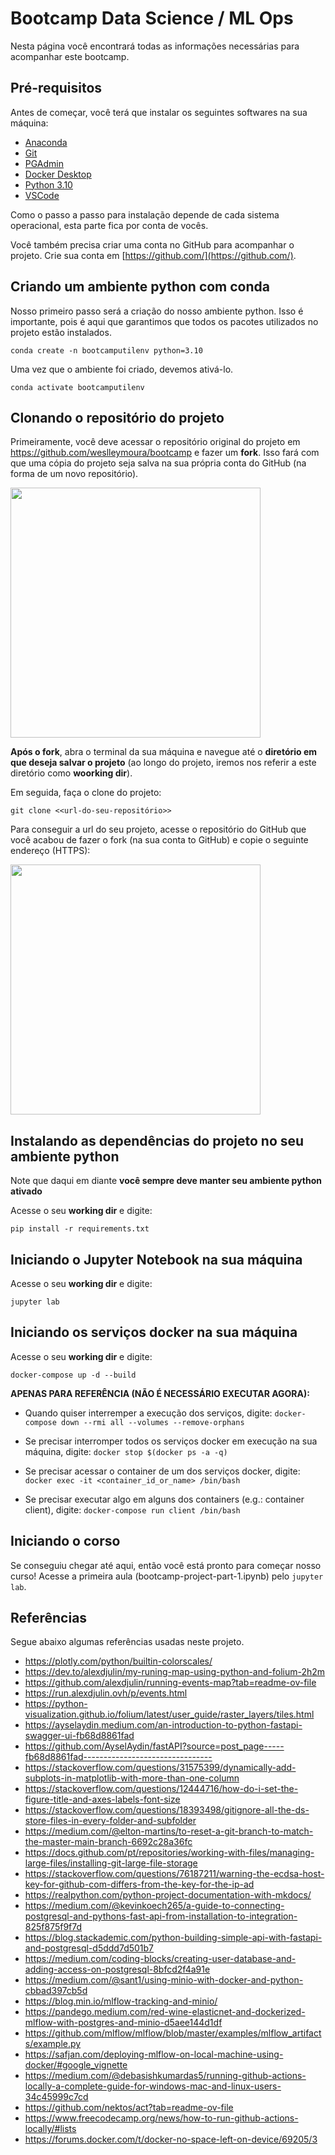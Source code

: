 # Bootcamp Data Science / ML Ops

Nesta página você encontrará todas as informações necessárias para acompanhar este bootcamp.

## Pré-requisitos

Antes de começar, você terá que instalar os seguintes softwares na sua máquina:

* [Anaconda](https://www.anaconda.com/download) 
* [Git](https://git-scm.com/book/en/v2/Getting-Started-Installing-Git)
* [PGAdmin](https://www.pgadmin.org/)
* [Docker Desktop](https://www.docker.com/products/docker-desktop/)
* [Python 3.10](https://www.python.org/downloads/)
* [VSCode](https://code.visualstudio.com/)

Como o passo a passo para instalação depende de cada sistema operacional, esta parte fica por conta de vocês. 

Você também precisa criar uma conta no GitHub para acompanhar o projeto. Crie sua conta em [https://github.com/](https://github.com/).

## Criando um ambiente python com conda

Nosso primeiro passo será a criação do nosso ambiente python. Isso é importante, pois é aqui que garantimos que todos os pacotes utilizados no projeto estão instalados.

```conda create -n bootcamputilenv python=3.10```

Uma vez que o ambiente foi criado, devemos ativá-lo.

```conda activate bootcamputilenv```

## Clonando o repositório do projeto

Primeiramente, você deve acessar o repositório original do projeto em https://github.com/weslleymoura/bootcamp e fazer um **fork**. Isso fará com que uma cópia do projeto seja salva na sua própria conta do GitHub (na forma de um novo repositório). 

<img src="images/git-fork.png" width="400">

**Após o fork**, abra o terminal da sua máquina e navegue até o <b>diretório em que deseja salvar o projeto</b> (ao longo do projeto, iremos nos referir a este diretório como <b>woorking dir</b>). 

Em seguida, faça o clone do projeto:

```git clone <<url-do-seu-repositório>>```

Para conseguir a url do seu projeto, acesse o repositório do GitHub que você acabou de fazer o fork (na sua conta to GitHub) e copie o seguinte endereço (HTTPS):

<img src="images/git-clone.png" width="400">

## Instalando as dependências do projeto no seu ambiente python

Note que daqui em diante **você sempre deve manter seu ambiente python ativado**

Acesse o seu **working dir** e digite:

```pip install -r requirements.txt```

## Iniciando o Jupyter Notebook na sua máquina

Acesse o seu **working dir** e digite:

```jupyter lab```

## Iniciando os serviços docker na sua máquina

Acesse o seu **working dir** e digite:

```docker-compose up -d --build```

**APENAS PARA REFERÊNCIA (NÃO É NECESSÁRIO EXECUTAR AGORA):**

* Quando quiser interremper a execução dos serviços, digite: 
```docker-compose down --rmi all --volumes --remove-orphans```

* Se precisar interromper todos os serviços docker em execução na sua máquina, digite:
```docker stop $(docker ps -a -q)```

* Se precisar acessar o container de um dos serviços docker, digite:
```docker exec -it <container_id_or_name> /bin/bash```

* Se precisar executar algo em alguns dos containers (e.g.: container client), digite:
```docker-compose run client /bin/bash```

## Iniciando o corso

Se conseguiu chegar até aqui, então você está pronto para começar nosso curso! Acesse a primeira aula (bootcamp-project-part-1.ipynb) pelo ```jupyter lab```.

## Referências

Segue abaixo algumas referências usadas neste projeto.

* https://plotly.com/python/builtin-colorscales/
* https://dev.to/alexdjulin/my-runing-map-using-python-and-folium-2h2m
* https://github.com/alexdjulin/running-events-map?tab=readme-ov-file
* https://run.alexdjulin.ovh/p/events.html
* https://python-visualization.github.io/folium/latest/user_guide/raster_layers/tiles.html
* https://ayselaydin.medium.com/an-introduction-to-python-fastapi-swagger-ui-fb68d8861fad
* https://github.com/AyselAydin/fastAPI?source=post_page-----fb68d8861fad--------------------------------
* https://stackoverflow.com/questions/31575399/dynamically-add-subplots-in-matplotlib-with-more-than-one-column
* https://stackoverflow.com/questions/12444716/how-do-i-set-the-figure-title-and-axes-labels-font-size
* https://stackoverflow.com/questions/18393498/gitignore-all-the-ds-store-files-in-every-folder-and-subfolder
* https://medium.com/@elton-martins/to-reset-a-git-branch-to-match-the-master-main-branch-6692c28a36fc
* https://docs.github.com/pt/repositories/working-with-files/managing-large-files/installing-git-large-file-storage
* https://stackoverflow.com/questions/76187211/warning-the-ecdsa-host-key-for-github-com-differs-from-the-key-for-the-ip-ad
* https://realpython.com/python-project-documentation-with-mkdocs/
* https://medium.com/@kevinkoech265/a-guide-to-connecting-postgresql-and-pythons-fast-api-from-installation-to-integration-825f875f9f7d
* https://blog.stackademic.com/python-building-simple-api-with-fastapi-and-postgresql-d5ddd7d501b7
* https://medium.com/coding-blocks/creating-user-database-and-adding-access-on-postgresql-8bfcd2f4a91e
* https://medium.com/@sant1/using-minio-with-docker-and-python-cbbad397cb5d
* https://blog.min.io/mlflow-tracking-and-minio/
* https://pandego.medium.com/red-wine-elasticnet-and-dockerized-mlflow-with-postgres-and-minio-d5aee144d1df
* https://github.com/mlflow/mlflow/blob/master/examples/mlflow_artifacts/example.py
* https://safjan.com/deploying-mlflow-on-local-machine-using-docker/#google_vignette
* https://medium.com/@debasishkumardas5/running-github-actions-locally-a-complete-guide-for-windows-mac-and-linux-users-34c45999c7cd
* https://github.com/nektos/act?tab=readme-ov-file
* https://www.freecodecamp.org/news/how-to-run-github-actions-locally/#lists
* https://forums.docker.com/t/docker-no-space-left-on-device/69205/3